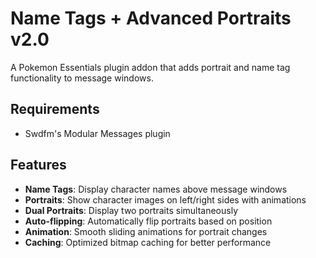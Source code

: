 # Name Tags + Advanced Portraits v2.0

A Pokemon Essentials plugin addon that adds portrait and name tag functionality to message windows.

## Requirements
- Swdfm's Modular Messages plugin

## Features
- **Name Tags**: Display character names above message windows
- **Portraits**: Show character images on left/right sides with animations
- **Dual Portraits**: Display two portraits simultaneously
- **Auto-flipping**: Automatically flip portraits based on position
- **Animation**: Smooth sliding animations for portrait changes
- **Caching**: Optimized bitmap caching for better performance
